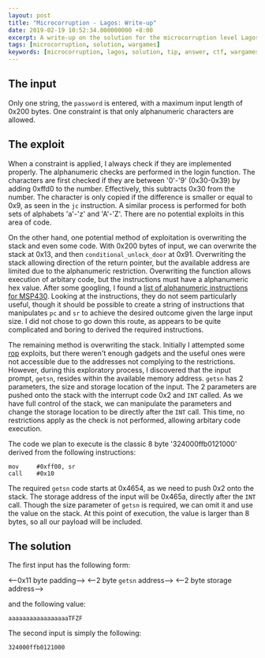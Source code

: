 ```yaml
---
layout: post
title: "Microcorruption - Lagos: Write-up"
date: 2019-02-19 10:52:34.000000000 +8:00
excerpt: A write-up on the solution for the microcorruption level Lagos. The thought process behind the solution is also included. At the end a 29 byte solution with 16726 CPU cycle time is achieved.
tags: [microcorruption, solution, wargames]
keywords: [microcorruption, lagos, solution, tip, answer, ctf, wargames, 16726, clock cycle, 29, input]
---
```


## The input

Only one string, the `password` is entered, with a maximum input length of 0x200 bytes. One constraint is that only alphanumeric characters are allowed.

## The exploit

When a constraint is applied, I always check if they are implemented properly. The alphanumeric checks are performed in the login function. The characters are first checked if they are between '0'-'9' (0x30-0x39) by adding 0xffd0 to the number. Effectively, this subtracts 0x30 from the number. The character is only copied if the difference is smaller or equal to 0x9, as seen in the `jc` instruction. A similar process is performed for both sets of alphabets 'a'-'z' and 'A'-'Z'. There are no potential exploits in this area of code.

On the other hand, one potential method of exploitation is overwriting the stack and even some code. With 0x200 bytes of input, we can overwrite the stack at 0x13, and then `conditional_unlock_door` at 0x91. Overwriting the stack allowing direction of the return pointer, but the available address are limited due to the alphanumeric restriction. Overwriting the function allows execution of arbitary code, but the instructions must have a alphanumeric hex value. After some googling, I found a [list of alphanumeric instructions for MSP430](https://gist.github.com/rmmh/8515577). Looking at the instructions, they do not seem particularly useful, though it should be possible to create a string of instructions that manipulates `pc` and `sr` to achieve the desired outcome given the large input size. I did not chose to go down this route, as appears to be quite complicated and boring to derived the required instructions.

The remaining method is overwriting the stack. Initially I attempted some [rop](https://en.wikipedia.org/wiki/Return-oriented_programming) exploits, but there weren't enough gadgets and the useful ones were not accessible due to the addresses not complying to the restrictions. However, during this exploratory process, I discovered that the input prompt, `getsn`, resides within the available memory address. `getsn` has 2 parameters, the size and storage location of the input. The 2 parameters are pushed onto the stack with the interrupt code 0x2 and `INT` called. As we have full control of the stack, we can manipulate the parameters and change the storage location to be directly after the `INT` call. This time, no restrictions apply as the check is not performed, allowing arbitary code execution.

The code we plan to execute is the classic 8 byte '324000ffb0121000' derived from the following instructions:

```
mov 	#0xff00, sr
call	#0x10
```

The required `getsn` code starts at 0x4654, as we need to push 0x2 onto the stack. The storage address of the input will be 0x465a, directly after the `INT` call. Though the size parameter of `getsn` is required, we can omit it and use the value on the stack. At this point of execution, the value is larger than 8 bytes, so all our payload will be included.

## The solution

The first input has the following form:

<--0x11 byte padding-->
<--2 byte `getsn` address-->
<--2 byte storage address-->

and the following value:

```
aaaaaaaaaaaaaaaaaTFZF
```

The second input is simply the following:

```
324000ffb0121000
```